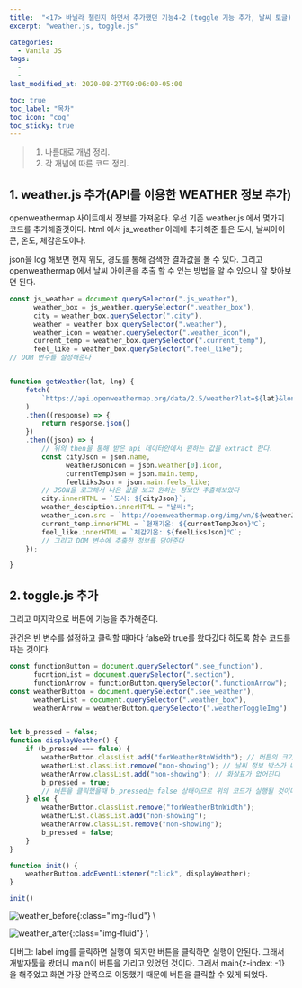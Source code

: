 ```yaml
---
title:  "<17> 바닐라 챌린지 하면서 추가했던 기능4-2 (toggle 기능 추가, 날씨 토글)"
excerpt: "weather.js, toggle.js"

categories:
  - Vanila JS
tags:
  - 
  - 
last_modified_at: 2020-08-27T09:06:00-05:00

toc: true
toc_label: "목차"
toc_icon: "cog"
toc_sticky: true
---
```


> 1. 나름대로 개념 정리.  
> 2. 각 개념에 따른 코드 정리.  


## 1. weather.js 추가(API를 이용한 WEATHER 정보 추가)

openweathermap 사이트에서 정보를 가져온다. 우선 기존 weather.js 에서 몇가지 코드를 추가해줄것이다. html 에서 js_weather 아래에 추가해준 틀은 도시, 날씨아이콘, 온도, 체감온도이다. 

json을 log 해보면 현재 위도, 경도를 통해 검색한 결과값을 볼 수 있다. 그리고 openweathermap 에서 날씨 아이콘을 추출 할 수 있는 방법을 알 수 있으니 잘 찾아보면 된다.


```javascript
const js_weather = document.querySelector(".js_weather"),
      weather_box = js_weather.querySelector(".weather_box"),
      city = weather_box.querySelector(".city"),
      weather = weather_box.querySelector(".weather"),
      weather_icon = weather.querySelector(".weather_icon"),
      current_temp = weather_box.querySelector(".current_temp"),
      feel_like = weather_box.querySelector(".feel_like");
// DOM 변수를 설정해준다


function getWeather(lat, lng) {
    fetch(
        `https://api.openweathermap.org/data/2.5/weather?lat=${lat}&lon=${lng}&appid=${API_KEY}&units=metric&lang=kr`
    )
    .then((response) => {
        return response.json() 
    })
    .then((json) => {
        // 위의 then을 통해 받은 api 데이터안에서 원하는 값을 extract 한다.
        const cityJson = json.name,
              weatherJsonIcon = json.weather[0].icon,
              currentTempJson = json.main.temp,
              feelLiksJson = json.main.feels_like; 
        // JSON을 로그해서 나온 값을 보고 원하는 정보만 추출해보았다
        city.innerHTML = `도시: ${cityJson}`;
        weather_desciption.innerHTML = "날씨:";
        weather_icon.src = `http://openweathermap.org/img/wn/${weatherJsonIcon}.png`;
        current_temp.innerHTML = `현재기온: ${currentTempJson}℃`;
        feel_like.innerHTML = `체감기온: ${feelLiksJson}℃`;
        // 그리고 DOM 변수에 추출한 정보를 담아준다
    });

}

```

## 2. toggle.js 추가

그리고 마지막으로 버튼에 기능을 추가해준다.

관건은 빈 변수를 설정하고 클릭할 때마다 false와 true를 왔다갔다 하도록 함수 코드를 짜는 것이다.

```javascript
const functionButton = document.querySelector(".see_function"),
      fucntionList = document.querySelector(".section"),
      functionArrow = functionButton.querySelector(".functionArrow");
const weatherButton = document.querySelector(".see_weather"),
      weatherList = document.querySelector(".weather_box"),
      weatherArrow = weatherButton.querySelector(".weatherToggleImg")


let b_pressed = false;
function displayWeather() {
    if (b_pressed === false) {
        weatherButton.classList.add("forWeatherBtnWidth"); // 버튼의 크기와 모양 위치가 weather.css 에서 설정해준 forWeatherBtnWidth에 의해 바뀐다.
        weatherList.classList.remove("non-showing"); // 날씨 정보 박스가 나타난다.
        weatherArrow.classList.add("non-showing"); // 화살표가 없어진다
        b_pressed = true;
        // 버튼을 클릭했을때 b_pressed는 false 상태이므로 위의 코드가 실행될 것이다. 그리도 다시 클릭하면 아래의 함수가 설정된다.
    } else {
        weatherButton.classList.remove("forWeatherBtnWidth");
        weatherList.classList.add("non-showing");
        weatherArrow.classList.remove("non-showing");
        b_pressed = false;
    }
}

function init() {
    weatherButton.addEventListener("click", displayWeather);
}

init()

```

![weather_before](https://yeonghunko.github.io/assets/img/vanila/weather_before.png){:class="img-fluid"} \

![weather_after](https://yeonghunko.github.io/assets/img/vanila/weather_after.png){:class="img-fluid"} \


디버그: label img를 클릭하면 실행이 되지만 버튼을 클릭하면 실행이 안된다. 그래서 개발자툴을 봤더니 main이 버튼을 가리고 있었던 것이다. 그래서 main{z-index: -1} 을 해주었고 화면 가장 안쪽으로 이동했기 때문에 버튼을 클릭할 수 있게 되었다.


